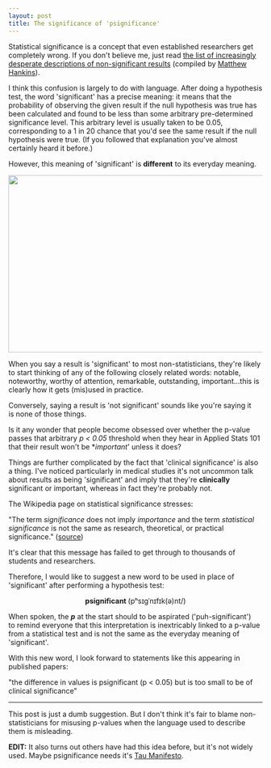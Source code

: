 ```yaml
---
layout: post
title: The significance of 'psignificance'
---
```


Statistical significance is a concept that even established researchers get completely wrong. If you don't believe me, just read <a href="https://mchankins.wordpress.com/2013/04/21/still-not-significant-2/">the list of increasingly desperate descriptions of non-significant results</a> (compiled by <a href="https://twitter.com/mc_hankins">Matthew Hankins</a>).

I think this confusion is largely to do with language. After doing a hypothesis test, the word 'significant' has a precise meaning: it means that the probability of observing the given result if the null hypothesis was true has been calculated and found to be less than some arbitrary pre-determined significance level. This arbitrary level is usually taken to be 0.05, corresponding to a 1 in 20 chance that you'd see the same result if the null hypothesis were true. (If you followed that explanation you've almost certainly heard it before.)

However, this meaning of 'significant' is **different** to its everyday meaning.

<img class="alignnone" src="http://www.quickmeme.com/img/9d/9d488c4dd6b949416c85906c5bd7a4c3d3163632d5606a6a068e487c0f3a2d73.jpg" alt="" width="625" height="351" />

When you say a result is 'significant' to most non-statisticians, they're likely to start thinking of any of the following closely related words: notable, noteworthy, worthy of attention, remarkable, outstanding, important...this is clearly how it gets (mis)used in practice.

Conversely, saying a result is 'not significant' sounds like you're saying it is none of those things.

Is it any wonder that people become obsessed over whether the p-value passes that arbitrary <em>p &lt; 0.05</em> threshold when they hear in Applied Stats 101 that their result won't be **important*' unless it does?


Things are further complicated by the fact that 'clinical significance' is also a thing. I've noticed particularly in medical studies it's not uncommon talk about results as being 'significant' and imply that they're **clinically** significant or important, whereas in fact they're probably not.

The Wikipedia page on statistical significance stresses:

"The term <i>significance</i> does not imply <i>importance</i> and the term <i>statistical significance</i> is not the same as research, theoretical, or practical significance." (<a href="http://en.wikipedia.org/wiki/Statistical_significance">source</a>)

It's clear that this message has failed to get through to thousands of students and researchers.

Therefore, I would like to suggest a new word to be used in place of 'significant' after performing a hypothesis test:
<p style="text-align:center;"><strong>psignificant </strong>(pʰsɪɡˈnɪfɪk(ə)nt/)</p>
<p style="text-align:left;">When spoken, the <i><strong>p</strong> </i>at the start should to be aspirated ('puh-significant') to remind everyone that this interpretation is inextricably linked to a p-value from a statistical test and is not the same as the everyday meaning of 'significant'.</p>
With this new word, I look forward to statements like this appearing in published papers:

"the difference in values is psignificant (p &lt; 0.05) but is too small to be of clinical significance"

<hr />

This post is just a dumb suggestion. But I don't think it's fair to blame non-statisticians for misusing p-values when the language used to describe them is misleading. 

**EDIT:** It also turns out others have had this idea before, but it's not widely used. Maybe psignificance needs it's <a href="http://tauday.com/tau-manifesto">Tau Manifesto</a>.
